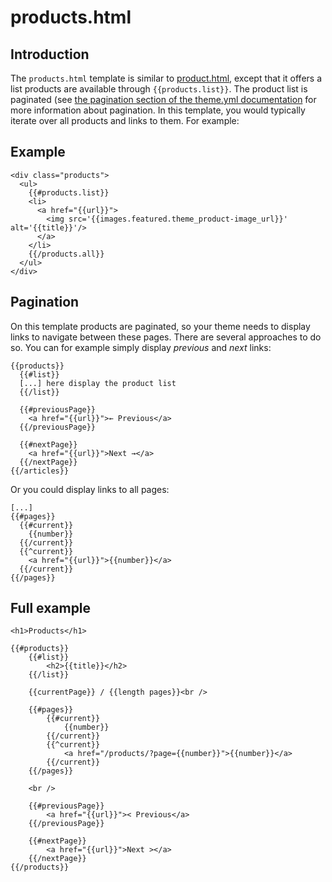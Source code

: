 <!--
  title: products.html
  layout: documentation-with-menu
  -->

products.html
============

Introduction
------------

The ```products.html``` template is similar to [product.html](/documentation/template-product), except that it offers a list products are available through ```{{products.list}}```. The product list is paginated (see [the pagination section of the theme.yml documentation](/documentation/theme#pagination) for more information about pagination. In this template, you would typically iterate over all products and links to them. For example:

Example
-------

    <div class="products">
      <ul>
        {{#products.list}}
        <li>
          <a href="{{url}}">
            <img src='{{images.featured.theme_product-image_url}}' alt='{{title}}'/>
          </a>
        </li>
        {{/products.all}}
      </ul>
    </div>

Pagination
----------

On this template products are paginated, so your theme needs to display links to navigate between these pages. There are several approaches to do so. You can for example simply display _previous_ and _next_ links:

    {{products}}
      {{#list}}
      [...] here display the product list
      {{/list}}

      {{#previousPage}}
        <a href="{{url}}">← Previous</a>
      {{/previousPage}}

      {{#nextPage}}
        <a href="{{url}}">Next →</a>
      {{/nextPage}}
    {{/articles}}

Or you could display links to all pages:

    [...]
    {{#pages}}
      {{#current}}
        {{number}}
      {{/current}}
      {{^current}}
        <a href="{{url}}">{{number}}</a>
      {{/current}}
    {{/pages}}

Full example
------------

    <h1>Products</h1>

    {{#products}}
        {{#list}}
            <h2>{{title}}</h2>
        {{/list}}

        {{currentPage}} / {{length pages}}<br />

        {{#pages}}
            {{#current}}
                {{number}}
            {{/current}}
            {{^current}}
                <a href="/products/?page={{number}}">{{number}}</a>
            {{/current}}
        {{/pages}}

        <br />

        {{#previousPage}}
            <a href="{{url}}">< Previous</a>
        {{/previousPage}}

        {{#nextPage}}
            <a href="{{url}}">Next ></a>
        {{/nextPage}}
    {{/products}}